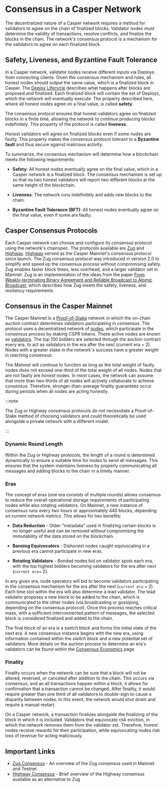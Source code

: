 
# Consensus in a Casper Network

The decentralized nature of a Casper network requires a method for validators to agree on the chain of finalized blocks. Validator nodes must determine the validity of transactions, resolve conflicts, and finalize the blocks in the chain. The network's consensus protocol is a mechanism for the validators to agree on each finalized block.

## Safety, Liveness, and Byzantine Fault Tolerance

In a Casper network, validator nodes receive different inputs via Deploys from connecting clients. Given the consensus mechanism and rules, all honest nodes should output the same value, which is a finalized block in Casper. The [Deploy Lifecycle](../deploy-and-deploy-lifecycle.md) describes what happens after blocks are proposed and finalized. Each finalized block will contain the set of Deploys, which the network will eventually execute. The property described here, where all honest nodes agree on a final value, is called **safety**.

The consensus protocol ensures that honest validators agree on finalized blocks in a finite time, allowing the network to continue producing blocks indefinitely. This property of the protocol is called **liveness**.

Honest validators will agree on finalized blocks even if some nodes are faulty. This property makes the consensus protocol tolerant to a **Byzantine fault** and thus secure against malicious activity.

To summarize, the consensus mechanism will determine how a blockchain meets the following requirements:

* **Safety**: All honest nodes eventually agree on the final value, which in a Casper network is a finalized block. The consensus mechanism is set up so that no two honest validators will report two different blocks at the same height of the blockchain.

* **Liveness**: The network runs indefinitely and adds new blocks to the chain.

* **Byzantine Fault Tolerance (BFT)**: All honest nodes eventually agree on the final value, even if some are faulty.

## Casper Consensus Protocols

Each Casper network can choose and configure its consensus protocol using the network's chainspec. The protocols available are [Zug](./zug.md) and [Highway](./highway.md). [Highway](https://arxiv.org/pdf/2101.02159.pdf) served as the Casper Mainnet's consensus protocol since launch. The Zug consensus protocol was introduced in version 2.0 to simplify and speed up the consensus process without compromising safety. Zug enables faster block times, less overhead, and a larger validator set in Mainnet. Zug is an implementation of the ideas from the paper [From Weakly-terminating Binary Agreement and Reliable Broadcast to Atomic Broadcast](https://arxiv.org/abs/2205.06314), which describes how Zug meets the safety, liveness, and resiliency requirements.

## Consensus in the Casper Mainnet

The Casper Mainnet is a [Proof-of-Stake](../glossary/P.md#proof-of-stake) network in which the on-chain auction contract determines validators participating in consensus. The protocol uses a decentralized network of [nodes](../glossary/N.md#node), which participate in the consensus process by staking CSPR tokens. These active nodes are known as [validators](../glossary/V.md#validator). The top 100 bidders are selected through the auction contract every era, to act as validators in the era after the next (current era + 2). Nodes with a greater stake in the network's success have a greater weight in reaching consensus.

<!-- TODO top 100 bidders might increase to 250 with Zug. Add this in once this happens in production. -->

The Mainnet will continue to function as long as the total weight of faulty nodes does not exceed one-third of the total weight of all nodes. Nodes that are not faulty are *honest* nodes. In most cases, the network can assume that more than two-thirds of all nodes will actively collaborate to achieve consensus. Therefore, stronger-than-average finality guarantees occur during periods when all nodes are acting honestly.

:::note

The Zug or Highway consensus protocols do not necessitate a Proof-of-Stake method of choosing validators and could theoretically be used alongside a private network with a different model.

:::

### Dynamic Round Length

Within the Zug or Highway protocols, the length of a round is determined dynamically to ensure a suitable time for nodes to send all messages. This ensures that the system maintains liveness by properly communicating all messages and adding blocks to the chain in a timely manner.

### Eras

The concept of eras (one era consists of multiple rounds) allows consensus to reduce the overall operational storage requirements of participating nodes while also rotating validators. On Mainnet, a new instance of consensus runs every two hours or approximately 440 blocks, depending on current network metrics. This allows for two benefits:

* **Data Reduction** - Older "metadata" used in finalizing certain blocks is no longer useful and can be removed without compromising the immutability of the data stored on the blockchain.

* **Banning Equivocators** - Dishonest nodes caught equivocating in a previous era cannot participate in new eras.
<!-- TODO Once implemented, mention slashing for invalid signatures. It's consensus-independent and it will work for both Zug and Highway. -->

* **Rotating Validators** - Bonded nodes bid on validator spots each era, with the top highest bidders becoming validators for the era after next (`current era`+ 2).

In any given era, node operators will bid to become validators participating in the consensus mechanism for the era after the next (`current era` + 2). Each time slot within the era will also determine a lead validator. The lead validator proposes a new block to be added to the chain, which is communicated to the other nodes (via broadcasting or gossiping, depending on the consensus protocol). Once this process reaches critical mass, with a sufficient interconnected pattern of messages, the selected block is considered finalized and added to the chain.

The final block of an era is a *switch block* and forms the initial state of the next era. A new consensus instance begins with the new era, using information contained within the *switch block* and a new potential set of validators. More details on the auction process to determine an era's validators can be found within the [Consensus Economics](../economics/consensus.md) page.

### Finality

Finality occurs when the network can be sure that a block will not be altered, reversed, or canceled after addition to the chain. This occurs via consensus, and as all transactions happen within a block, it allows for confirmation that a transaction cannot be changed. After finality, it would require greater than one third of all validators to double-sign to cause a disparity between nodes. In this event, the network would shut down and require a manual restart.

On a Casper network, a transaction finalizes alongside the finalizing of the block in which it is included. Validators that equivocate risk eviction, in which the network removes them from the validator set. Therefore, honest nodes receive rewards for their participation, while equivocating nodes risk loss of revenue for acting maliciously.

## Important Links

- [Zug Consensus](./zug.md) - An overview of the Zug consensus used in Mainnet and Testnet
- [Highway Consensus](./highway.md) - Brief overview of the Highway consensus available as an alternative to Zug